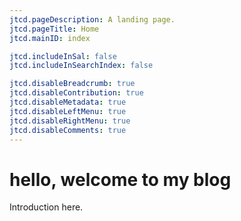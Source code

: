 ```yaml
---
jtcd.pageDescription: A landing page.
jtcd.pageTitle: Home
jtcd.mainID: index

jtcd.includeInSal: false
jtcd.includeInSearchIndex: false

jtcd.disableBreadcrumb: true
jtcd.disableContribution: true
jtcd.disableMetadata: true
jtcd.disableLeftMenu: true
jtcd.disableRightMenu: true
jtcd.disableComments: true
---
```


# hello, welcome to my blog
Introduction here.